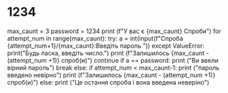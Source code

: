 # 1234
max_caunt = 3
password = 1234
print (f"У вас є {max_caunt} Cпроби")
for attempt_num  in range(max_caunt):
    try:
        a = int(input(f"Спроба {attempt_num+1}/{max_caunt}:Введіть пароль "))
    except ValueError:
        print("Будь ласка, введіть число.")
        print (f"Залишилось {max_caunt - (attempt_num +1)} спроб(и)")
        continue
    if a == password:
        print ("Ви ввели вірний пароль")
        break
    else:
        if attempt_num < max_caunt-1:
            print ("пароль введено невірно")
            print (f"Залишилось {max_caunt - (attempt_num +1)} спроб(и)")
else:
        print ("Це остання спроба і вона введена неверіно")
